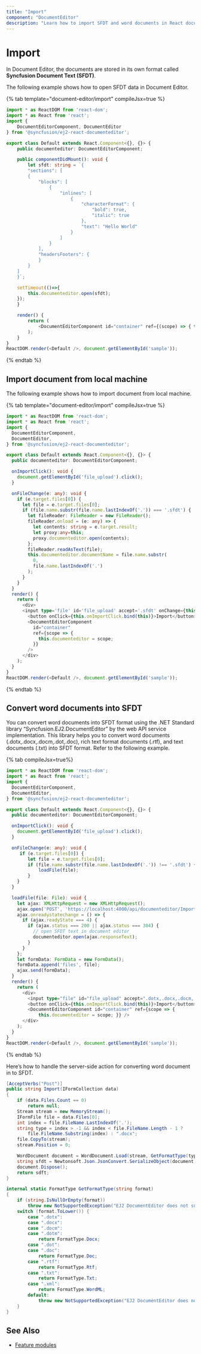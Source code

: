 ```yaml
---
title: "Import"
component: "DocumentEditor"
description: "Learn how to import SFDT and word documents in React document editor using supported APIs."
---
```


# Import

In Document Editor, the documents are stored in its own format called **Syncfusion Document Text (SFDT)**.

The following example shows how to open SFDT data in Document Editor.

{% tab template="document-editor/import" compileJsx=true %}

```typescript
import * as ReactDOM from 'react-dom';
import * as React from 'react';
import {
    DocumentEditorComponent, DocumentEditor
} from '@syncfusion/ej2-react-documenteditor';

export class Default extends React.Component<{}, {}> {
    public documenteditor: DocumentEditorComponent;

    public componentDidMount(): void {
        let sfdt: string = `{
        "sections": [
        {
            "blocks": [
                {
                    "inlines": [
                        {
                            "characterFormat": {
                                "bold": true,
                                "italic": true
                            },
                            "text": "Hello World"
                        }
                    ]
                }
            ],
            "headersFooters": {
            }
        }
    ]
    }`;

    setTimeout(()=>{
        this.documenteditor.open(sfdt);
    });
    }

    render() {
        return (
            <DocumentEditorComponent id="container" ref={(scope) => { this.documenteditor = scope; }} />
        );
    }
}
ReactDOM.render(<Default />, document.getElementById('sample'));
```

{% endtab %}

## Import document from local machine

The following example shows how to import document from local machine.

{% tab template="document-editor/import" compileJsx=true %}

```typescript
import * as ReactDOM from 'react-dom';
import * as React from 'react';
import {
  DocumentEditorComponent,
  DocumentEditor,
} from '@syncfusion/ej2-react-documenteditor';

export class Default extends React.Component<{}, {}> {
  public documenteditor: DocumentEditorComponent;

  onImportClick(): void {
    document.getElementById('file_upload').click();
  }

  onFileChange(e: any): void {
    if (e.target.files[0]) {
      let file = e.target.files[0];
      if (file.name.substr(file.name.lastIndexOf('.')) === '.sfdt') {
        let fileReader: FileReader = new FileReader();
        fileReader.onload = (e: any) => {
          let contents: string = e.target.result;
          let proxy:any=this;
          proxy.documenteditor.open(contents);
        };
        fileReader.readAsText(file);
        this.documenteditor.documentName = file.name.substr(
          0,
          file.name.lastIndexOf('.')
        );
      }
    }
  }
  render() {
    return (
      <div>
      <input type='file' id='file_upload' accept='.sfdt' onChange={this.onFileChange.bind(this)}/>
        <button onClick={this.onImportClick.bind(this)}>Import</button>
        <DocumentEditorComponent
          id="container"
          ref={scope => {
            this.documenteditor = scope;
          }}
        />
      </div>
    );
  }
}
ReactDOM.render(<Default />, document.getElementById('sample'));


```

{% endtab %}

## Convert word documents into SFDT

You can convert word documents into SFDT format using the .NET Standard library “Syncfusion.EJ2.DocumentEditor” by the web API service implementation. This library helps you to convert word documents (.dotx,.docx,.docm,.dot,.doc), rich text format documents (.rtf), and text documents (.txt) into SFDT format. Refer to the following example.

{% tab compileJsx=true%}

```typescript
import * as ReactDOM from 'react-dom';
import * as React from 'react';
import {
  DocumentEditorComponent,
  DocumentEditor,
} from '@syncfusion/ej2-react-documenteditor';

export class Default extends React.Component<{}, {}> {
  public documenteditor: DocumentEditorComponent;

  onImportClick(): void {
    document.getElementById('file_upload').click();
  }

  onFileChange(e: any): void {
     if (e.target.files[0]) {
        let file = e.target.files[0];
        if (file.name.substr(file.name.lastIndexOf('.')) !== '.sfdt') {
            loadFile(file);
        }
    }
  }

  loadFile(file: File): void {
    let ajax: XMLHttpRequest = new XMLHttpRequest();
    ajax.open('POST', 'https://localhost:4000/api/documenteditor/Import', true);
    ajax.onreadystatechange = () => {
      if (ajax.readyState === 4) {
        if (ajax.status === 200 || ajax.status === 304) {
          // open SFDT text in document editor
          documenteditor.open(ajax.responseText);
        }
      }
    };
    let formData: FormData = new FormData();
    formData.append('files', file);
    ajax.send(formData);
  }
  render() {
    return (
      <div>
        <input type="file" id="file_upload" accept=".dotx,.docx,.docm,.dot,.doc,.rtf,.txt,.xml,.sfdt" onChange={this.onFileChange.bind(this)} />
        <button onClick={this.onImportClick.bind(this)}>Import</button>
        <DocumentEditorComponent id="container" ref={scope => {
            this.documenteditor = scope; }} />
      </div>
    );
  }
}
ReactDOM.render(<Default />, document.getElementById('sample'));

```

{% endtab %}

Here’s how to handle the server-side action for converting word document in to SFDT.

```csharp
[AcceptVerbs("Post")]
public string Import(IFormCollection data)
{
    if (data.Files.Count == 0)
        return null;
    Stream stream = new MemoryStream();
    IFormFile file = data.Files[0];
    int index = file.FileName.LastIndexOf('.');
    string type = index > -1 && index < file.FileName.Length - 1 ?
        file.FileName.Substring(index) : ".docx";
    file.CopyTo(stream);
    stream.Position = 0;

    WordDocument document = WordDocument.Load(stream, GetFormatType(type.ToLower()));
    string sfdt = Newtonsoft.Json.JsonConvert.SerializeObject(document);
    document.Dispose();
    return sdft;
}

internal static FormatType GetFormatType(string format)
{
    if (string.IsNullOrEmpty(format))
        throw new NotSupportedException("EJ2 DocumentEditor does not support this file format.");
    switch (format.ToLower()) {
        case ".dotx":
        case ".docx":
        case ".docm":
        case ".dotm":
            return FormatType.Docx;
        case ".dot":
        case ".doc":
            return FormatType.Doc;
        case ".rtf":
            return FormatType.Rtf;
        case ".txt":
            return FormatType.Txt;
        case ".xml":
            return FormatType.WordML;
        default:
            throw new NotSupportedException("EJ2 DocumentEditor does not support this file format.");
    }
}

```

## See Also

* [Feature modules](../document-editor/feature-module/)